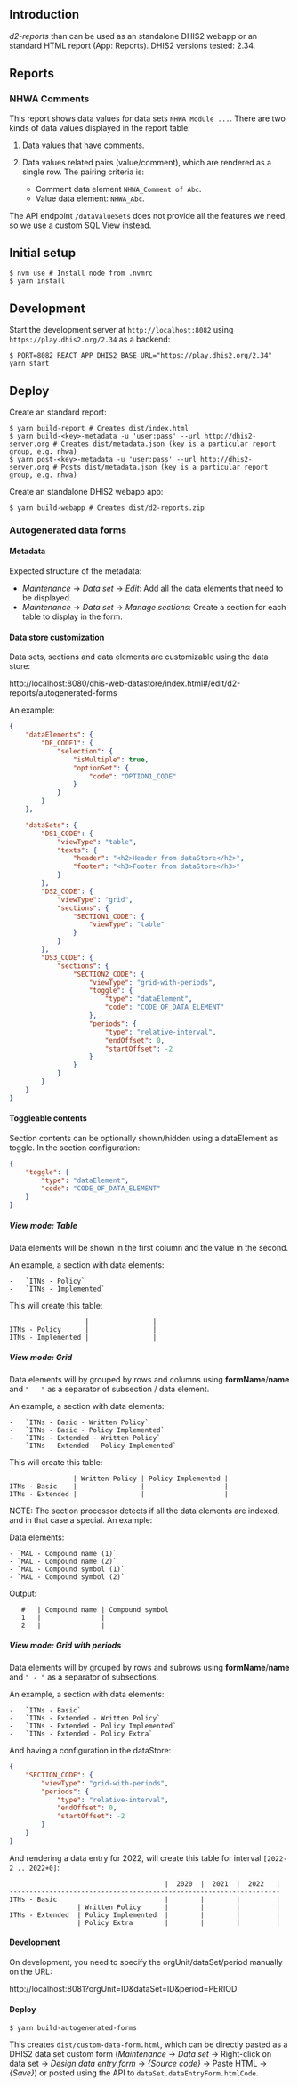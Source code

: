 ## Introduction

_d2-reports_ than can be used as an standalone DHIS2 webapp or an standard HTML report (App: Reports). DHIS2 versions tested: 2.34.

## Reports

### NHWA Comments

This report shows data values for data sets `NHWA Module ...`. There are two kinds of data values displayed in the report table:

1. Data values that have comments.
2. Data values related pairs (value/comment), which are rendered as a single row. The pairing criteria is:

    - Comment data element `NHWA_Comment of Abc`.
    - Value data element: `NHWA_Abc`.

The API endpoint `/dataValueSets` does not provide all the features we need, so we use a custom SQL View instead.

## Initial setup

```
$ nvm use # Install node from .nvmrc
$ yarn install
```

## Development

Start the development server at `http://localhost:8082` using `https://play.dhis2.org/2.34` as a backend:

```
$ PORT=8082 REACT_APP_DHIS2_BASE_URL="https://play.dhis2.org/2.34" yarn start
```

## Deploy

Create an standard report:

```
$ yarn build-report # Creates dist/index.html
$ yarn build-<key>-metadata -u 'user:pass' --url http://dhis2-server.org # Creates dist/metadata.json (key is a particular report group, e.g. nhwa)
$ yarn post-<key>-metadata -u 'user:pass' --url http://dhis2-server.org # Posts dist/metadata.json (key is a particular report group, e.g. nhwa)
```

Create an standalone DHIS2 webapp app:

```
$ yarn build-webapp # Creates dist/d2-reports.zip
```

### Autogenerated data forms

#### Metadata

Expected structure of the metadata:

-   _Maintenance_ -> _Data set_ -> _Edit_: Add all the data elements that need to be displayed.
-   _Maintenance_ -> _Data set_ -> _Manage sections_: Create a section for each table to display in the form.

#### Data store customization

Data sets, sections and data elements are customizable using the data store:

http://localhost:8080/dhis-web-datastore/index.html#/edit/d2-reports/autogenerated-forms

An example:

```json
{
    "dataElements": {
        "DE_CODE1": {
            "selection": {
                "isMultiple": true,
                "optionSet": {
                    "code": "OPTION1_CODE"
                }
            }
        }
    },

    "dataSets": {
        "DS1_CODE": {
            "viewType": "table",
            "texts": {
                "header": "<h2>Header from dataStore</h2>",
                "footer": "<h3>Footer from dataStore</h3>"
            }
        },
        "DS2_CODE": {
            "viewType": "grid",
            "sections": {
                "SECTION1_CODE": {
                    "viewType": "table"
                }
            }
        },
        "DS3_CODE": {
            "sections": {
                "SECTION2_CODE": {
                    "viewType": "grid-with-periods",
                    "toggle": {
                        "type": "dataElement",
                        "code": "CODE_OF_DATA_ELEMENT"
                    },
                    "periods": {
                        "type": "relative-interval",
                        "endOffset": 0,
                        "startOffset": -2
                    }
                }
            }
        }
    }
}
```

#### Toggleable contents

Section contents can be optionally shown/hidden using a dataElement as toggle. In the section configuration:

```json
{
    "toggle": {
        "type": "dataElement",
        "code": "CODE_OF_DATA_ELEMENT"
    }
}
```

##### View mode: Table

Data elements will be shown in the first column and the value in the second.

An example, a section with data elements:

    -   `ITNs - Policy`
    -   `ITNs - Implemented`

This will create this table:

```
                   |                |
ITNs - Policy      |                |
ITNs - Implemented |                |
```

##### View mode: Grid

Data elements will by grouped by rows and columns using **formName**/**name** and `" - "` as a separator of subsection / data element.

An example, a section with data elements:

    -   `ITNs - Basic - Written Policy`
    -   `ITNs - Basic - Policy Implemented`
    -   `ITNs - Extended - Written Policy`
    -   `ITNs - Extended - Policy Implemented`

This will create this table:

```
                | Written Policy | Policy Implemented |
ITNs - Basic    |                |                    |
ITNs - Extended |                |                    |
```

NOTE: The section processor detects if all the data elements are indexed, and in that case a special. An example:

Data elements:

    - `MAL - Compound name (1)`
    - `MAL - Compound name (2)`
    - `MAL - Compound symbol (1)`
    - `MAL - Compound symbol (2)`

Output:

```
   #   | Compound name | Compound symbol
   1   |               |
   2   |               |
```

##### View mode: Grid with periods

Data elements will by grouped by rows and subrows using **formName**/**name** and `" - "` as a separator of subsections.

An example, a section with data elements:

    -   `ITNs - Basic`
    -   `ITNs - Extended - Written Policy`
    -   `ITNs - Extended - Policy Implemented`
    -   `ITNs - Extended - Policy Extra`

And having a configuration in the dataStore:

```json
{
    "SECTION_CODE": {
        "viewType": "grid-with-periods",
        "periods": {
            "type": "relative-interval",
            "endOffset": 0,
            "startOffset": -2
        }
    }
}
```

And rendering a data entry for 2022, will create this table for interval `[2022-2 .. 2022+0]`:

```
                                       |  2020  |  2021  |  2022   |
--------------------------------------------------------------------
ITNs - Basic                           |        |        |         |
                 | Written Policy      |        |        |         |
ITNs - Extended  | Policy Implemented  |        |        |         |
                 | Policy Extra        |        |        |         |
```

#### Development

On development, you need to specify the orgUnit/dataSet/period manually on the URL:

http://localhost:8081?orgUnit=ID&dataSet=ID&period=PERIOD

#### Deploy

```
$ yarn build-autogenerated-forms
```

This creates `dist/custom-data-form.html`, which can be directly pasted as a DHIS2 data
set custom form (_Maintenance_ -> _Data set_ -> Right-click on data set -> _Design
data entry form_ -> _{Source code}_ -> Paste HTML -> _{Save}_) or posted using the API to `dataSet.dataEntryForm.htmlCode`.
